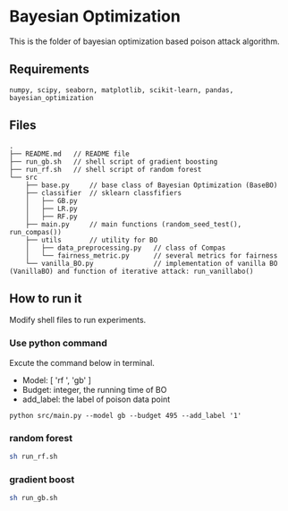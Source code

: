 # Bayesian Optimization

This is the folder of bayesian optimization based poison attack algorithm.

## Requirements

```
numpy, scipy, seaborn, matplotlib, scikit-learn, pandas, bayesian_optimization
```

## Files

```
.
├── README.md   // README file
├── run_gb.sh	// shell script of gradient boosting
├── run_rf.sh	// shell script of random forest
└── src 
    ├── base.py		// base class of Bayesian Optimization (BaseBO)
    ├── classifier	// sklearn classfifiers
    │   ├── GB.py	
    │   ├── LR.py	
    │   ├── RF.py	
    ├── main.py		// main functions (random_seed_test(), run_compas())
    ├── utils		// utility for BO
    │   ├── data_preprocessing.py	// class of Compas
    │   └── fairness_metric.py		// several metrics for fairness
    └── vanilla_BO.py				// implementation of vanilla BO (VanillaBO) and function of iterative attack: run_vanillabo()
```



## How to run it

Modify shell files to run experiments.

### Use python command 

Excute the command below in terminal.

- Model: [ 'rf ', 'gb' ]
- Budget: integer, the running time of BO
- add_label: the label of poison data point

```
python src/main.py --model gb --budget 495 --add_label '1'
```



### random forest

```bash
sh run_rf.sh
```

### gradient boost

```bash
sh run_gb.sh
```

